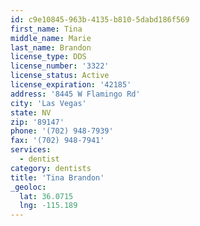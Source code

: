 ```yaml
---
id: c9e10845-963b-4135-b810-5dabd186f569
first_name: Tina
middle_name: Marie
last_name: Brandon
license_type: DDS
license_number: '3322'
license_status: Active
license_expiration: '42185'
address: '8445 W Flamingo Rd'
city: 'Las Vegas'
state: NV
zip: '89147'
phone: '(702) 948-7939'
fax: '(702) 948-7941'
services:
  - dentist
category: dentists
title: 'Tina Brandon'
_geoloc:
  lat: 36.0715
  lng: -115.189
---
```

